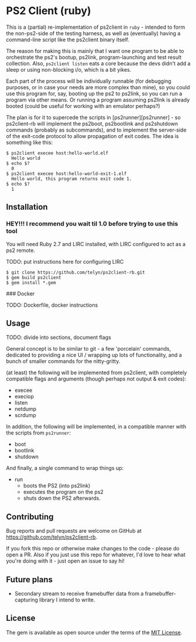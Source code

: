 # PS2 Client (ruby)

This is a (partial) re-implementation of ps2client in `ruby` - intended to form
the non-ps2-side of the testing harness, as well as (eventually) having a
command-line script like the ps2client binary itself.

The reason for making this is mainly that I want one program to be able to
orchestrate the ps2's bootup, ps2link, program-launching and test result
collection. Also, `ps2client listen` eats a core because the devs didn't add a
sleep or using non-blocking i/o, which is a bit yikes.

Each part of the process will be individually runnable (for debugging purposes,
or in case your needs are more complex than mine), so you could use this program
for, say, booting up the ps2 to ps2link, so you can run a program via other
means. Or running a program assuming ps2link is already booted (could be useful
for working with an emulator perhaps?)

The plan is for it to supercede the scripts in [ps2runner][ps2runner] - so
ps2client-rb will implement the ps2boot, ps2bootlink and ps2shutdown commands
(probably as subcommands), and to implement the server-side of the exit-code
protocol to allow propagation of exit codes. The idea is something like this:

    $ ps2client execee host:hello-world.elf
      Hello world
    $ echo $?
      0
    $ ps2client execee host:hello-world-exit-1.elf
      Hello world, this program returns exit code 1.
    $ echo $?
      1

## Installation

### HEY!!! I recommend you wait til 1.0 before trying to use this tool

You will need Ruby 2.7 and LIRC installed, with LIRC configured to act as a
ps2 remote.

TODO: put instructions here for configuring LIRC

    $ git clone https://github.com/telyn/ps2client-rb.git
    $ gem build ps2client
    $ gem install *.gem

### Docker

TODO: Dockerfile, docker instructions

## Usage

TODO: divide into sections, document flags

General concept is to be similar to git - a few 'porcelain' commands, dedicated
to providing a nice UI / wrapping up lots of functionality, and a bunch of
smaller commands for the nitty-gritty.

(at least) the following will be implemented from ps2client, with completely
compatible flags and arguments (though perhaps not output & exit codes):

* execee
* execiop
* listen
* netdump
* scrdump

In addition, the following will be implemented, in a compatible manner with the
scripts from `ps2runner`:

* boot
* bootlink
* shutdown

And finally, a single command to wrap things up:

* run
  * boots the PS2 (into ps2link)
  * executes the program on the ps2
  * shuts down the PS2 afterwards.

## Contributing

Bug reports and pull requests are welcome on GitHub at
https://github.com/telyn/ps2client-rb.

If you fork this repo or otherwise make changes to the code - please do open a
PR. Also if you just use this repo for whatever, I'd love to hear what you're
doing with it - just open an issue to say hi!

## Future plans

* Secondary stream to receive framebuffer data from a framebuffer-capturing
  library I intend to write.

## License

The gem is available as open source under the terms of the [MIT License](https://opensource.org/licenses/MIT).
